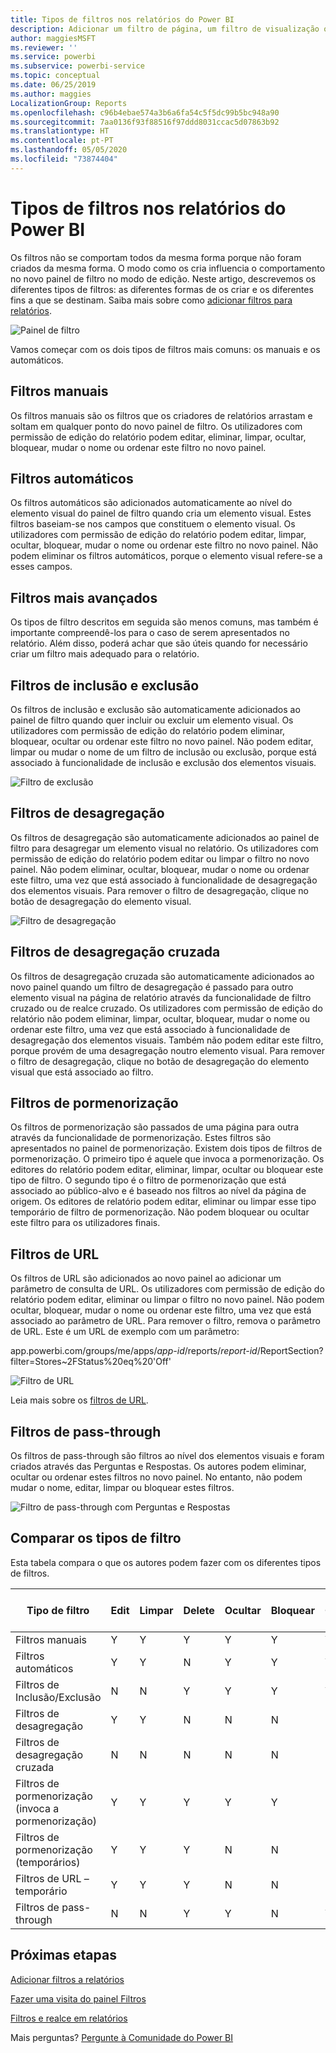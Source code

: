 ```yaml
---
title: Tipos de filtros nos relatórios do Power BI
description: Adicionar um filtro de página, um filtro de visualização ou um filtro de relatório a um relatório no Power BI
author: maggiesMSFT
ms.reviewer: ''
ms.service: powerbi
ms.subservice: powerbi-service
ms.topic: conceptual
ms.date: 06/25/2019
ms.author: maggies
LocalizationGroup: Reports
ms.openlocfilehash: c96b4ebae574a3b6a6fa54c5f5dc99b5bc948a90
ms.sourcegitcommit: 7aa0136f93f88516f97ddd8031ccac5d07863b92
ms.translationtype: HT
ms.contentlocale: pt-PT
ms.lasthandoff: 05/05/2020
ms.locfileid: "73874404"
---
```

# <a name="types-of-filters-in-power-bi-reports"></a>Tipos de filtros nos relatórios do Power BI

Os filtros não se comportam todos da mesma forma porque não foram criados da mesma forma. O modo como os cria influencia o comportamento no novo painel de filtro no modo de edição. Neste artigo, descrevemos os diferentes tipos de filtros: as diferentes formas de os criar e os diferentes fins a que se destinam. Saiba mais sobre como [adicionar filtros para relatórios](power-bi-report-add-filter.md). 

![Painel de filtro](media/power-bi-report-filter-types/power-bi-filter-pane.png)

Vamos começar com os dois tipos de filtros mais comuns: os manuais e os automáticos.

## <a name="manual-filters"></a>Filtros manuais 

Os filtros manuais são os filtros que os criadores de relatórios arrastam e soltam em qualquer ponto do novo painel de filtro. Os utilizadores com permissão de edição do relatório podem editar, eliminar, limpar, ocultar, bloquear, mudar o nome ou ordenar este filtro no novo painel.

## <a name="automatic-filters"></a>Filtros automáticos 

Os filtros automáticos são adicionados automaticamente ao nível do elemento visual do painel de filtro quando cria um elemento visual. Estes filtros baseiam-se nos campos que constituem o elemento visual. Os utilizadores com permissão de edição do relatório podem editar, limpar, ocultar, bloquear, mudar o nome ou ordenar este filtro no novo painel. Não podem eliminar os filtros automáticos, porque o elemento visual refere-se a esses campos.

## <a name="more-advanced-filters"></a>Filtros mais avançados

Os tipos de filtro descritos em seguida são menos comuns, mas também é importante compreendê-los para o caso de serem apresentados no relatório. Além disso, poderá achar que são úteis quando for necessário criar um filtro mais adequado para o relatório.

## <a name="include-and-exclude-filters"></a>Filtros de inclusão e exclusão

Os filtros de inclusão e exclusão são automaticamente adicionados ao painel de filtro quando quer incluir ou excluir um elemento visual. Os utilizadores com permissão de edição do relatório podem eliminar, bloquear, ocultar ou ordenar este filtro no novo painel. Não podem editar, limpar ou mudar o nome de um filtro de inclusão ou exclusão, porque está associado à funcionalidade de inclusão e exclusão dos elementos visuais.

![Filtro de exclusão](media/power-bi-report-filter-types/power-bi-filters-exclude.png)

## <a name="drill-down-filters"></a>Filtros de desagregação

Os filtros de desagregação são automaticamente adicionados ao painel de filtro para desagregar um elemento visual no relatório. Os utilizadores com permissão de edição do relatório podem editar ou limpar o filtro no novo painel. Não podem eliminar, ocultar, bloquear, mudar o nome ou ordenar este filtro, uma vez que está associado à funcionalidade de desagregação dos elementos visuais. Para remover o filtro de desagregação, clique no botão de desagregação do elemento visual.

![Filtro de desagregação](media/power-bi-report-filter-types/power-bi-filters-drill-down.png)

## <a name="cross-drill-filters"></a>Filtros de desagregação cruzada

Os filtros de desagregação cruzada são automaticamente adicionados ao novo painel quando um filtro de desagregação é passado para outro elemento visual na página de relatório através da funcionalidade de filtro cruzado ou de realce cruzado. Os utilizadores com permissão de edição do relatório não podem eliminar, limpar, ocultar, bloquear, mudar o nome ou ordenar este filtro, uma vez que está associado à funcionalidade de desagregação dos elementos visuais. Também não podem editar este filtro, porque provém de uma desagregação noutro elemento visual. Para remover o filtro de desagregação, clique no botão de desagregação do elemento visual que está associado ao filtro.

## <a name="drillthrough-filters"></a>Filtros de pormenorização

Os filtros de pormenorização são passados de uma página para outra através da funcionalidade de pormenorização. Estes filtros são apresentados no painel de pormenorização. Existem dois tipos de filtros de pormenorização. O primeiro tipo é aquele que invoca a pormenorização. Os editores do relatório podem editar, eliminar, limpar, ocultar ou bloquear este tipo de filtro. O segundo tipo é o filtro de pormenorização que está associado ao público-alvo e é baseado nos filtros ao nível da página de origem. Os editores de relatório podem editar, eliminar ou limpar esse tipo temporário de filtro de pormenorização. Não podem bloquear ou ocultar este filtro para os utilizadores finais.

## <a name="url-filters"></a>Filtros de URL

Os filtros de URL são adicionados ao novo painel ao adicionar um parâmetro de consulta de URL. Os utilizadores com permissão de edição do relatório podem editar, eliminar ou limpar o filtro no novo painel. Não podem ocultar, bloquear, mudar o nome ou ordenar este filtro, uma vez que está associado ao parâmetro de URL. Para remover o filtro, remova o parâmetro de URL. Este é um URL de exemplo com um parâmetro:

app.powerbi.com/groups/me/apps/*app-id*/reports/*report-id*/ReportSection?filter=Stores~2FStatus%20eq%20'Off'

![Filtro de URL](media/power-bi-report-filter-types/power-bi-filter-url.png)

Leia mais sobre os [filtros de URL](service-url-filters.md).

## <a name="pass-through-filters"></a>Filtros de pass-through

Os filtros de pass-through são filtros ao nível dos elementos visuais e foram criados através das Perguntas e Respostas. Os autores podem eliminar, ocultar ou ordenar estes filtros no novo painel. No entanto, não podem mudar o nome, editar, limpar ou bloquear estes filtros.

![Filtro de pass-through com Perguntas e Respostas](media/power-bi-report-filter-types/power-bi-filters-qna.png)

## <a name="comparing-filter-types"></a>Comparar os tipos de filtro

Esta tabela compara o que os autores podem fazer com os diferentes tipos de filtros.

| Tipo de filtro | Edit | Limpar | Delete | Ocultar | Bloquear | Ordenar | Mudar o Nome |
|----|----|----|----|----|----|----|----|
| Filtros manuais | Y | Y | Y | Y | Y | Y | Y |
| Filtros automáticos | Y | Y | N | Y | Y | Y | Y |
| Filtros de Inclusão/Exclusão | N | N | Y | Y | Y | Y | N |
| Filtros de desagregação | Y | Y | N | N | N | N | N |
| Filtros de desagregação cruzada | N | N | N | N | N | N | N |
| Filtros de pormenorização (invoca a pormenorização) | Y | Y | Y | Y | Y | N | N |
| Filtros de pormenorização (temporários) | Y | Y | Y | N | N | N | N |
| Filtros de URL – temporário | Y | Y | Y | N | N | N | N |
| Filtros de pass-through | N | N | Y | Y | N | Y | N |



## <a name="next-steps"></a>Próximas etapas

[Adicionar filtros a relatórios](power-bi-report-add-filter.md)

[ Fazer uma visita do painel Filtros](consumer/end-user-report-filter.md)

[Filtros e realce em relatórios](power-bi-reports-filters-and-highlighting.md)

Mais perguntas? [Pergunte à Comunidade do Power BI](https://community.powerbi.com/)

